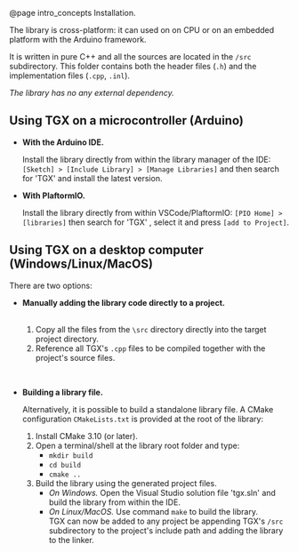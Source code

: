 @page intro_concepts Installation. 

The library is cross-platform: it can used on on CPU or on an embedded platform with the Arduino framework. 

It is written in pure C++ and all the sources are located in the `/src` subdirectory. This folder contains both the header files (`.h`) and the implementation files (`.cpp`, `.inl`). 

*The library has no any external dependency.*

## Using TGX on a microcontroller (Arduino)


- **With the Arduino IDE.**

  Install the library directly from within the library manager of the IDE: `[Sketch] > [Include Library] > [Manage Libraries]` and then search for 'TGX' and install the latest version. 

- **With PlaftormIO.**

  Install the library directly from within VSCode/PlaftormIO: `[PIO Home] > [libraries]`  then search for 'TGX' , select it and press `[add to Project]`. 
  
  
## Using TGX on a desktop computer (Windows/Linux/MacOS)

There are two options: 

- **Manually adding the library code directly to a project.**  

  </br>
  
    1. Copy all the files from the `\src` directory directly into the target project directory.
    2. Reference all TGX's `.cpp` files to be compiled together with the project's source files.  
  
</br>

- **Building a library file.**  

  Alternatively, it is possible to build a standalone library file. A CMake configuration `CMakeLists.txt` is provided at the root of the library:  
    1. Install CMake 3.10 (or later).
    2. Open a terminal/shell at the library root folder and type:
        - `mkdir build`
        - `cd build`
        - `cmake ..`
    3. Build the library using the generated project files.
        - *On Windows.* Open the Visual Studio solution file 'tgx.sln' and build the  library from within the IDE.
        - *On Linux/MacOS.* Use command `make` to build the library.  
  TGX can now be added to any project be appending TGX's `/src` subdirectory to the project's include path and adding the library to the linker.



